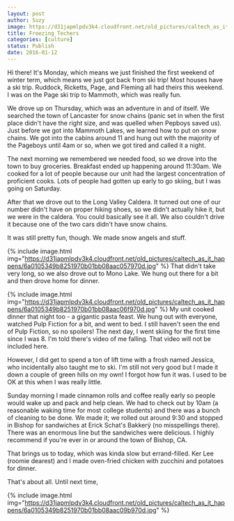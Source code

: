 ```yaml
---
layout: post
author: Suzy
image: https://d31japmlpdv3k4.cloudfront.net/old_pictures/caltech_as_it_happens/6a0105349b8251970b01b7c8061f46970b.jpg
title: Freezing Techers 
categories: [culture]
status: Publish
date: 2016-01-12
---
```


Hi there!
It's Monday, which means we just finished the first weekend of winter term, which means we just got back from ski trip!
Most houses have a ski trip. Ruddock, Ricketts, Page, and Fleming all had theirs this weekend. I was on the Page ski trip to Mammoth, which was really fun.

We drove up on Thursday, which was an adventure in and of itself. We searched the town of Lancaster for snow chains (panic set in when the first place didn't have the right size, and was quelled when Pepboys saved us). Just before we got into Mammoth Lakes, we learned how to put on snow chains. We got into the cabins around 11 and hung out with the majority of the Pageboys until 4am or so, when we got tired and called it a night.

The next morning we remembered we needed food, so we drove into the town to buy groceries. Breakfast ended up happening around 11:30am. We cooked for a lot of people because our unit had the largest concentration of proficient cooks. Lots of people had gotten up early to go skiing, but I was going on Saturday.

After that we drove out to the Long Valley Caldera. It turned out one of our number didn't have on proper hiking shoes, so we didn't actually hike it, but we were in the caldera. You could basically see it all. We also couldn't drive it because one of the two cars didn't have snow chains.

It was still pretty fun, though. We made snow angels and stuff.


{% include image.html img="https://d31japmlpdv3k4.cloudfront.net/old_pictures/caltech_as_it_happens/6a0105349b8251970b01bb08aac057970d.jpg" %}
That didn't take very long, so we also drove out to Mono Lake. We hung out there for a bit and then drove home for dinner.


{% include image.html img="https://d31japmlpdv3k4.cloudfront.net/old_pictures/caltech_as_it_happens/6a0105349b8251970b01bb08aac06f970d.jpg" %}
My unit cooked dinner that night too - a gigantic pasta feast. We hung out with everyone, watched Pulp Fiction for a bit, and went to bed. I still haven't seen the end of Pulp Fiction, so no spoilers!
The next day, I went skiing for the first time since I was 8. I'm told there's video of me falling. That video will not be included here.

However, I did get to spend a ton of lift time with a frosh named Jessica, who incidentally also taught me to ski. I'm still not very good but I made it down a couple of green hills on my own! I forgot how fun it was. I used to be OK at this when I was really little.

Sunday morning I made cinnamon rolls and coffee really early so people would wake up and pack and help clean. We had to check out by 10am (a reasonable waking time for most college students) and there was a bunch of cleaning to be done. We made it; we rolled out around 9:30 and stopped in Bishop for sandwiches at Erick Schat's Bakkerÿ (no misspellings there). There was an enormous line but the sandwiches were delicious. I highly recommend if you're ever in or around the town of Bishop, CA.

That brings us to today, which was kinda slow but errand-filled. Ker Lee (roomie dearest) and I made oven-fried chicken with zucchini and potatoes for dinner.

That's about all. Until next time,


{% include image.html img="https://d31japmlpdv3k4.cloudfront.net/old_pictures/caltech_as_it_happens/6a0105349b8251970b01bb08aac09b970d.jpg" %}
